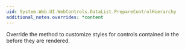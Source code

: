 ```yaml
---
uid: System.Web.UI.WebControls.DataList.PrepareControlHierarchy
additional_notes.overrides: *content
---
```


<p>Override the <xref href="System.Web.UI.WebControls.DataList.PrepareControlHierarchy"></xref> method to customize styles for controls contained in the <xref href="System.Web.UI.WebControls.DataList"></xref> before they are rendered.</p>


